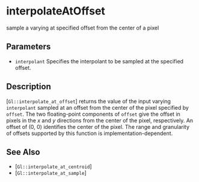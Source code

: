 # interpolateAtOffset
sample a varying at specified offset from the center of a pixel

## Parameters
- `interpolant`
  Specifies the interpolant to be sampled at the specified offset.

## Description
[`Gl::interpolate_at_offset`] returns the value of the input varying
  `interpolant` sampled at an offset from the center of the pixel
  specified by `offset`. The two floating-point components of `offset`
  give the offset in pixels in the *x* and *y* directions from the
  center of the pixel, respectively. An offset of (0, 0) identifies the
  center of the pixel. The range and granularity of offsets supported by
  this function is implementation-dependent.

## See Also
- [`Gl::interpolate_at_centroid`]
- [`Gl::interpolate_at_sample`]
